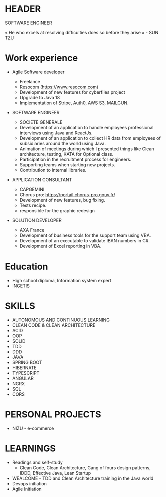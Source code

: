 # HEADER

SOFTWARE ENGINEER

« He who excels at resolving difficulties does so before they arise » - SUN TZU

# Work experience

- Agile Software developer
    - Freelance
    - Resocom (https://www.resocom.com)
    - Development of new features for cyberfiles project
    - Upgrade to Java 18
    - Implementation of Stripe, Auth0, AWS S3, MAILGUN.

- SOFTWARE ENGINEER
    - SOCIETE GENERALE
    - Development of an application to handle employees professional interviews using Java and ReactJs.
    - Development of an application to collect HR data from employees of subsidiaries around the world using Java.
    - Animation of meetings during which I presented things like Clean architecture, testing, KATA for Optional class.
    - Participation in the recruitment process for engineers.
    - Supporting teams when starting new projects.
    - Contribution to internal libraries.

- APPLICATION CONSULTANT
    - CAPGEMINI
    - Chorus pro: https://portail.chorus-pro.gouv.fr/
    - Development of new features, bug fixing.
    - Tests recipe.
    - responsible for the graphic redesign

- SOLUTION DEVELOPER
    - AXA France
    - Development of business tools for the support team using VBA.
    - Development of an executable to validate IBAN numbers in C#.
    - Development of Excel reporting in VBA.

# Education

- High school diploma, Information system expert
- INGETIS

# SKILLS

- AUTONOMOUS AND CONTINUOUS LEARNING
- CLEAN CODE & CLEAN ARCHITECTURE
- ACID
- OOP
- SOLID
- TDD
- DDD
- JAVA
- SPRING BOOT
- HIBERNATE
- TYPESCRIPT
- ANGULAR
- NGRX
- SQL
- CQRS

# PERSONAL PROJECTS

- NIZU - e-commerce

# LEARNINGS

- Readings and self-study
    - Clean Code, Clean Architecture, Gang of fours design patterns, IDDD, Effective Java, Lean Startup
- WEALCOME - TDD and Clean Architecture training in the Java world
- Devops initiation
- Agile Initiation



